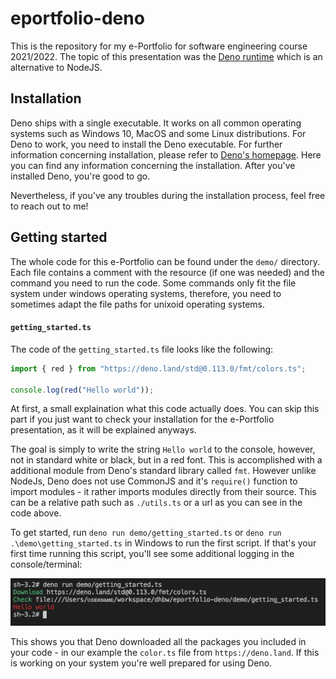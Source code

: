 # eportfolio-deno

This is the repository for my e-Portfolio for software engineering course 2021/2022. The topic of this presentation was the [Deno runtime](https://deno.land/) which is an alternative to NodeJS.

## Installation

Deno ships with a single executable. It works on all common operating systems such as Windows 10, MacOS and some Linux distributions. For Deno to work, you need to install the Deno executable. For further information concerning installation, please refer to [Deno's homepage](https://deno.land/manual@v1.15.3/getting_started/installation). Here you can find any information concerning the installation.
After you've installed Deno, you're good to go.

Nevertheless, if you've any troubles during the installation process, feel free to reach out to me!

## Getting started

The whole code for this e-Portfolio can be found under the `demo/` directory. Each file contains a comment with the resource (if one was needed) and the command you need to run the code. Some commands only fit the file system under windows operating systems, therefore, you need to sometimes adapt the file paths for unixoid operating systems.

#### `getting_started.ts`

The code of the `getting_started.ts` file looks like the following:

```typescript
import { red } from "https://deno.land/std@0.113.0/fmt/colors.ts";

console.log(red("Hello world"));
```

At first, a small explaination what this code actually does. You can skip this part if you just want to check your installation for the e-Portfolio presentation, as it will be explained anyways.

The goal is simply to write the string `Hello world` to the console, however, not in standard white or black, but in a red font. This is accomplished with a additional module from Deno's standard library called `fmt`. However unlike NodeJs, Deno does not use CommonJS and it's `require()` function to import modules - it rather imports modules directly from their source. This can be a relative path such as `./utils.ts` or a url as you can see in the code above.

To get started, run `deno run demo/getting_started.ts` or `deno run .\demo\getting_started.ts` in Windows to run the first script. If that's your first time running this script, you'll see some additional logging in the console/terminal:

![Download](res/getting_started.png)

This shows you that Deno downloaded all the packages you included in your code - in our example the `color.ts` file from `https://deno.land`. If this is working on your system you're well prepared for using Deno.
